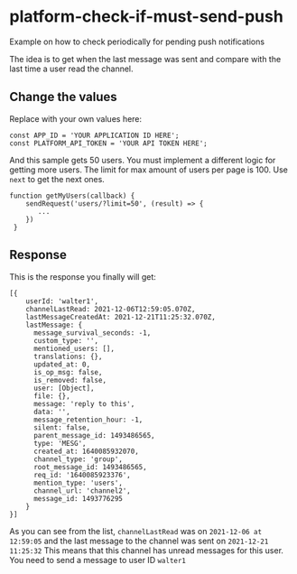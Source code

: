 # platform-check-if-must-send-push

Example on how to check periodically for pending push notifications

The idea is to get when the last message was sent and compare with the last time a user read the channel.

## Change the values

Replace with your own values here:
```
const APP_ID = 'YOUR APPLICATION ID HERE';
const PLATFORM_API_TOKEN = 'YOUR API TOKEN HERE';
```

And this sample gets 50 users. You must implement a different logic for getting more users.
The limit for max amount of users per page is 100. Use ```next``` to get the next ones.

```
function getMyUsers(callback) {
    sendRequest('users/?limit=50', (result) => {
       ...
    })
 }
```

## Response

This is the response you finally will get:

```
[{
    userId: 'walter1',
    channelLastRead: 2021-12-06T12:59:05.070Z,
    lastMessageCreatedAt: 2021-12-21T11:25:32.070Z,
    lastMessage: {
      message_survival_seconds: -1,
      custom_type: '',
      mentioned_users: [],
      translations: {},
      updated_at: 0,
      is_op_msg: false,
      is_removed: false,
      user: [Object],
      file: {},
      message: 'reply to this',
      data: '',
      message_retention_hour: -1,
      silent: false,
      parent_message_id: 1493486565,
      type: 'MESG',
      created_at: 1640085932070,
      channel_type: 'group',
      root_message_id: 1493486565,
      req_id: '1640085923376',
      mention_type: 'users',
      channel_url: 'channel2',
      message_id: 1493776295
    }
}]
```

As you can see from the list, ```channelLastRead``` was on ```2021-12-06 at 12:59:05``` and the last message to the channel was sent on ```2021-12-21 11:25:32```
This means that this channel has unread messages for this user. You need to send a message to user ID ```walter1```
